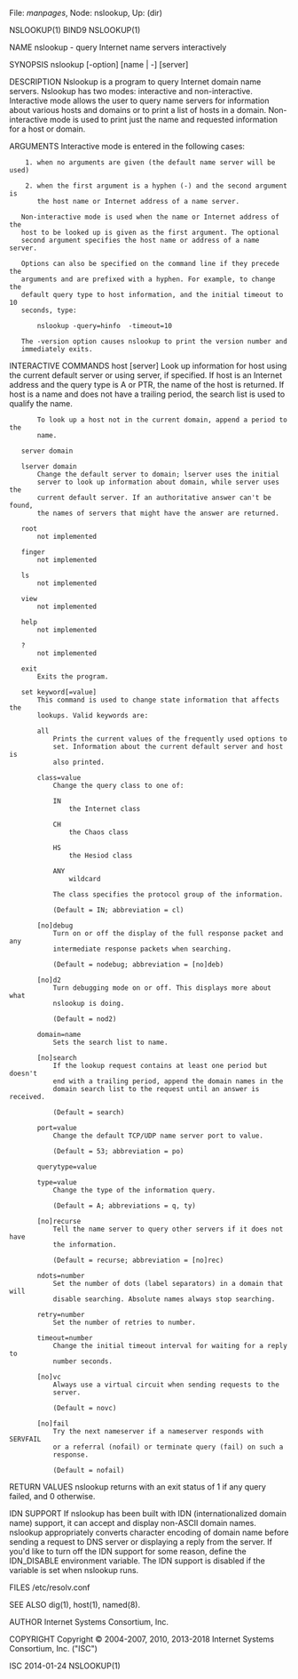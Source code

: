File: *manpages*,  Node: nslookup,  Up: (dir)

NSLOOKUP(1)                          BIND9                         NSLOOKUP(1)



NAME
       nslookup - query Internet name servers interactively

SYNOPSIS
       nslookup [-option] [name | -] [server]

DESCRIPTION
       Nslookup is a program to query Internet domain name servers.  Nslookup
       has two modes: interactive and non-interactive. Interactive mode allows
       the user to query name servers for information about various hosts and
       domains or to print a list of hosts in a domain. Non-interactive mode
       is used to print just the name and requested information for a host or
       domain.

ARGUMENTS
       Interactive mode is entered in the following cases:

        1. when no arguments are given (the default name server will be used)

        2. when the first argument is a hyphen (-) and the second argument is
           the host name or Internet address of a name server.

       Non-interactive mode is used when the name or Internet address of the
       host to be looked up is given as the first argument. The optional
       second argument specifies the host name or address of a name server.

       Options can also be specified on the command line if they precede the
       arguments and are prefixed with a hyphen. For example, to change the
       default query type to host information, and the initial timeout to 10
       seconds, type:

           nslookup -query=hinfo  -timeout=10

       The -version option causes nslookup to print the version number and
       immediately exits.

INTERACTIVE COMMANDS
       host [server]
           Look up information for host using the current default server or
           using server, if specified. If host is an Internet address and the
           query type is A or PTR, the name of the host is returned. If host
           is a name and does not have a trailing period, the search list is
           used to qualify the name.

           To look up a host not in the current domain, append a period to the
           name.

       server domain

       lserver domain
           Change the default server to domain; lserver uses the initial
           server to look up information about domain, while server uses the
           current default server. If an authoritative answer can't be found,
           the names of servers that might have the answer are returned.

       root
           not implemented

       finger
           not implemented

       ls
           not implemented

       view
           not implemented

       help
           not implemented

       ?
           not implemented

       exit
           Exits the program.

       set keyword[=value]
           This command is used to change state information that affects the
           lookups. Valid keywords are:

           all
               Prints the current values of the frequently used options to
               set. Information about the current default server and host is
               also printed.

           class=value
               Change the query class to one of:

               IN
                   the Internet class

               CH
                   the Chaos class

               HS
                   the Hesiod class

               ANY
                   wildcard

               The class specifies the protocol group of the information.

               (Default = IN; abbreviation = cl)

           [no]debug
               Turn on or off the display of the full response packet and any
               intermediate response packets when searching.

               (Default = nodebug; abbreviation = [no]deb)

           [no]d2
               Turn debugging mode on or off. This displays more about what
               nslookup is doing.

               (Default = nod2)

           domain=name
               Sets the search list to name.

           [no]search
               If the lookup request contains at least one period but doesn't
               end with a trailing period, append the domain names in the
               domain search list to the request until an answer is received.

               (Default = search)

           port=value
               Change the default TCP/UDP name server port to value.

               (Default = 53; abbreviation = po)

           querytype=value

           type=value
               Change the type of the information query.

               (Default = A; abbreviations = q, ty)

           [no]recurse
               Tell the name server to query other servers if it does not have
               the information.

               (Default = recurse; abbreviation = [no]rec)

           ndots=number
               Set the number of dots (label separators) in a domain that will
               disable searching. Absolute names always stop searching.

           retry=number
               Set the number of retries to number.

           timeout=number
               Change the initial timeout interval for waiting for a reply to
               number seconds.

           [no]vc
               Always use a virtual circuit when sending requests to the
               server.

               (Default = novc)

           [no]fail
               Try the next nameserver if a nameserver responds with SERVFAIL
               or a referral (nofail) or terminate query (fail) on such a
               response.

               (Default = nofail)


RETURN VALUES
       nslookup returns with an exit status of 1 if any query failed, and 0
       otherwise.

IDN SUPPORT
       If nslookup has been built with IDN (internationalized domain name)
       support, it can accept and display non-ASCII domain names.  nslookup
       appropriately converts character encoding of domain name before sending
       a request to DNS server or displaying a reply from the server. If you'd
       like to turn off the IDN support for some reason, define the
       IDN_DISABLE environment variable. The IDN support is disabled if the
       variable is set when nslookup runs.

FILES
       /etc/resolv.conf

SEE ALSO
       dig(1), host(1), named(8).

AUTHOR
       Internet Systems Consortium, Inc.

COPYRIGHT
       Copyright © 2004-2007, 2010, 2013-2018 Internet Systems Consortium,
       Inc. ("ISC")



ISC                               2014-01-24                       NSLOOKUP(1)
